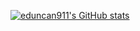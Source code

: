 [![eduncan911's GitHub stats](https://github-readme-stats.vercel.app/api?username=eduncan911&count_private=true&show_icons=true&theme=gruvbox&bg_color=00000000)](https://github.com/eduncan911/)

<!--
**eduncan911/eduncan911** is a ✨ _special_ ✨ repository because its `README.md` (this file) appears on your GitHub profile.

Here are some ideas to get you started:

- 🔭 I’m currently working on ...
- 🌱 I’m currently learning ...
- 👯 I’m looking to collaborate on ...
- 🤔 I’m looking for help with ...
- 💬 Ask me about ...
- 📫 How to reach me: ...
- 😄 Pronouns: ...
- ⚡ Fun fact: ...
-->
